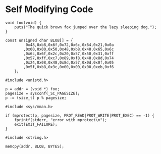 # Self Modifying Code

```
void foo(void) {
    puts("The quick brown fox jumped over the lazy sleeping dog.");
}
```

```
const unsigned char BLOB[] = {
         0x48,0xb8,0x6f,0x72,0x6c,0x64,0x21,0x0a
        ,0x00,0x00,0x50,0x48,0xb8,0x48,0x65,0x6c
        ,0x6c,0x6f,0x2c,0x20,0x57,0x50,0x31,0xff
        ,0x57,0xff,0xc7,0x89,0xf8,0x48,0x8d,0x74
        ,0x24,0x08,0x48,0x8d,0x57,0x0d,0x0f,0x05
        ,0x5f,0xb8,0x3c,0x00,0x00,0x00,0xeb,0xf6
    };
```

`#include <unistd.h>`

```
p = addr = (void *) foo;
pagesize = sysconf(_SC_PAGESIZE);
p -= (size_t) p % pagesize;
```	

`#include <sys/mman.h>`
```
if (mprotect(p, pagesize, PROT_READ|PROT_WRITE|PROT_EXEC) == -1) {
    fprintf(stderr, "error with mprotect\n");
    exit(EXIT_FAILURE);
}
```
`#include <string.h>`
```
memcpy(addr, BLOB, BYTES);
```

